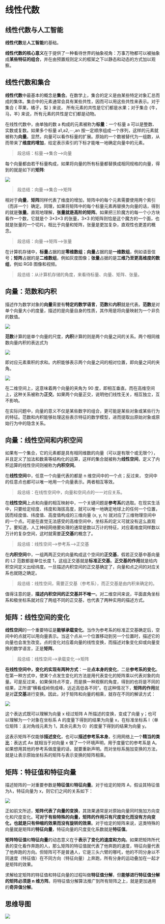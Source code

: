 # 线性代数 #

## 线性代数与人工智能 ##

**线性代数**是**人工智能**的基础。

**线性代数的核心意义**在于提供了⼀种看待世界的抽象视角：万事万物都可以被抽象成**某些特征的组合**，并在由预置规则定义的框架之下以静态和动态的方式加以观察。

## 线性代数和集合 ##

**线性代数**中最基本的概念是**集合**。在数学上，集合的定义是由某些特定对象汇总而成的集体。集合中的元素通常会具有某些共性，因而可以用这些共性来表示。对于集合 { 苹果，橘子，梨 } 来说， 所有元素的共性是它们都是水果；对于集合 {牛，马，羊} 来说，所有元素的共性是它们都是动物。

在线性代数中，由单独的数 a 构成的元素被称为**标量**：一个标量 a 可以是整数、实数或复数。如果多个标量 a1,a2,⋯,an 按一定顺序组成一个序列，这样的元素就被称为**向量**。显然，向量可以看作标量的扩展。原始的一个数被替代为一组数，从而带来了**维度的增加**，给定表示索引的下标才能唯一地确定向量中的元素。

> 段总结：标量-->集合-->向量

每个向量都由若干标量构成，如果将向量的所有标量都替换成相同规格的向量，得到的就是如下的**矩阵**:

![](images/20180402140538.png)

> 段总结：向量-->集合-->矩阵

相对于**向量**，**矩阵**同样代表了维度的增加，矩阵中的每个元素需要使用两个索引（而非一个）确定。同理，如果将矩阵中的每个标量元素再替换为向量的话，得到的就是**张量**。直观地理解，**张量就是高阶的矩阵**。如果把三阶魔方的每一个小方块看作一个数，它就是个 3×3×3 的张量，3×3 的矩阵则恰是这个魔方的一个面，也就是张量的一个切片。相比于向量和矩阵，张量是更加复杂，直观性也更差的概念。

> 段总结：向量-->矩阵-->张量

在计算机存储中，**标量**占据的是**零维数组**；**向量**占据的是**一维数组**，例如语音信号；**矩阵**占据的是**二维数组**，例如灰度图像；**张量**占据的是**三维乃至更高维度的数组**，例如 RGB 图像和视频。

> 段总结：从计算机存储的角度，来看待标量、向量、矩阵、张量。

## 向量：范数和内积 ##

描述作为数学对象的**向量**需要有**特定的数学语言**，**范数**和**内积**就是代表。**范数**是对单个向量大小的度量，描述的是向量自身的性质，其作用是将向量映射为一个非负的数值。

![](images/20180402141459.png)

**范数**计算的是单个向量的尺度，**内积**计算的则是两个向量之间的关系。两个相同维数向量内积的表达式为

![](images/20180402141618.png)

即对应元素乘积的求和。内积能够表示两个向量之间的相对位置，即向量之间的夹角。

![](images/20180402141654.png)

在二维空间上，这意味着两个向量的夹角为 90 度，即相互垂直。而在高维空间上，这种关系被称为**正交**。如果两个向量正交，说明他们线性无关，相互独立，互不影响。

在实际问题中，向量的意义不仅是某些数字的组合，更可能是某些对象或某些行为的特征。范数和内积能够处理这些表示特征的数学模型，进而提取出原始对象或原始行为中的隐含关系。

## 向量：线性空间和内积空间 ##

如果有一个集合，它的元素都是具有相同维数的向量（可以是有限个或无限个）， 并且定义了加法和数乘等结构化的运算，这样的集合就被称为**线性空间**，定义了内积运算的线性空间则被称为**内积空间**。

在**线性空间**中，任意一个向量代表的都是 n 维空间中的一个点；反过来， 空间中的任意点也都可以唯一地用一个向量表示。两者相互等效。

> 段总结：在线性空间中，向量和空间点的一一对应关系。

在**线性空间**上点和向量的相互映射中，一个关键问题是**参考系**的选取。在现实生活中，只要给定经度、纬度和海拔高度，就可以唯一地确定地球上的任何一个位置，因而经度值、纬度值、高度值构成的三维向量 (x, y, h) 就对应了三维物理空间中的⼀个点。可是在直觉无法感受的高维空间中，坐标系的定义可就没有这么直观了。要知道，人工神经网络要处理的通常是数以万计的特征，对应着维度同样数以万计的复杂空间，这时就需要**正交基**的概念了。

> 段总结：线性空间-->参考系-->正交基

在**内积空间**中，一组两两正交的向量构成这个空间的**正交基**，假若正交基中基向量的 L2 范数都是单位长度 1，这组正交基就是**标准正交基**。**正交基的作用**就是给内积空间定义出经纬度。⼀旦描述内积空间的正交基确定了，向量和点之间的对应关系也就随之确定。

> 段总结：线性空间，需要正交基（参考系），而正交基是由内积来确定的。

值得注意的是，**描述内积空间的正交基并不唯一**。对二维空间来说，平面直角坐标系和极坐标系就对应了两组不同的正交基，也代表了两种实用的描述方式。

## 矩阵：线性空间的变化 ##

**线性空间**的一个重要特征是**能够承载变化**。当作为参考系的标准正交基确定后，空间中的点就可以用向量表示。当这个点从一个位置移动到另一个位置时，描述它的向量也会发生改变。点的变化对应着向量的线性变换，而描述对象变化抑或向量变换的数学语言，正是**矩阵**。

> 段总结：线性空间-->承载变化-->矩阵

**在线性空间中，变化的实现有两种方式**：一是**点本身的变化**，二是**参考系的变化**。在第一种方式中，使某个点发生变化的方法是用代表变化的矩阵乘以代表对象的向量。可是反过来，如果保持点不变，而是换一种观察的角度，得到的也将是不同的结果，正所谓“横看成岭侧成峰，远近高低各不同”。在这种情况下，**矩阵的作用**就是对**正交基**进行变换。因此，对于矩阵和向量的相乘，就存在不同的解读方式：

![](images/20180402144123.png)

这个表达式既可以理解为向量 x 经过矩阵 A 所描述的变换，变成了向量 y；也可以理解为一个对象在坐标系 A 的度量下得到的结果为向量 x，在标准坐标系 I（单位矩阵：主对角线元素为 1，其余元素为 0）的度量下得到的结果为向量 y。

这表示矩阵不仅能够**描述变化**，也可以**描述参考系本身**。引用网络上一个**精当的类比**：表达式 Ax 就相当于对向量 x 做了一个环境声明，用于度量它的参考系是 A。如果想用其他的参考系做度量的话，就要重新声明。而对坐标系施加变换的方法，就是让表示原始坐标系的矩阵与表示变换的矩阵相乘。

## 矩阵：特征值和特征向量 ##

描述矩阵的⼀对重要参数是**特征值**和**特征向量**。对于给定的矩阵 A，假设其特征值为λ，特征向量为 x，则它们之间的关系如下：

![](images/20180402144614.png)

正如前文所述，**矩阵代表了向量的变换**，其效果通常是对原始向量同时施加方向变化和尺度变化。**可对于有些特殊的向量，矩阵的作用只有尺度变化而没有方向变化，也就是只有伸缩的效果而没有旋转的效果**。对于给定的矩阵来说，这类特殊的向量就是矩阵的**特征向量**，特征向量的尺度变化系数就是**特征值**。

**矩阵特征值**和**特征向量**的动态意义在于**表示了变化的速度和方向**。如果把矩阵所代表的变化看作奔跑的人，那么矩阵的特征值就代表了他奔跑的速度，特征向量代表了他奔跑的方向。但矩阵可不是普通人，它是三头六臂的哪吒，他的不同分身以不同速度（特征值）在不同方向（特征向量）上奔跑，所有分身的运动叠加在⼀起才是矩阵的效果。

求解给定矩阵的特征值和特征向量的过程叫做**特征值分解**，但**能够进行特征值分解的矩阵必须是 n 维方阵**。将特征值分解算法推广到所有矩阵之上，就是更加通用的**奇异值分解**。

## 思维导图 ##

![](images/20180402145330.png)
